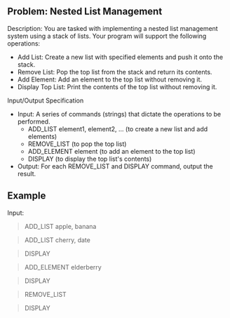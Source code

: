 ## Problem: Nested List Management
Description: You are tasked with implementing a nested list management system using a stack of lists. Your program will support the following operations:
- Add List: Create a new list with specified elements and push it onto the stack.
- Remove List: Pop the top list from the stack and return its contents.
- Add Element: Add an element to the top list without removing it.
- Display Top List: Print the contents of the top list without removing it.

Input/Output Specification
- Input: A series of commands (strings) that dictate the operations to be performed.
  - ADD_LIST element1, element2, ... (to create a new list and add elements)
  - REMOVE_LIST (to pop the top list)
  - ADD_ELEMENT element (to add an element to the top list)
  - DISPLAY (to display the top list's contents)
- Output: For each REMOVE_LIST and DISPLAY command, output the result.


## Example
Input:
> ADD_LIST apple, banana

> ADD_LIST cherry, date

> DISPLAY

> ADD_ELEMENT elderberry

> DISPLAY

> REMOVE_LIST

> DISPLAY
